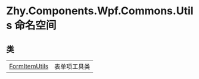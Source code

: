 # Zhy.Components.Wpf.Commons.Utils 命名空间






## 类
<table>
<tr>
<td><a href="T_Zhy_Components_Wpf_Commons_Utils_FormItemUtils.md">FormItemUtils</a></td>
<td>表单项工具类</td></tr>
</table>